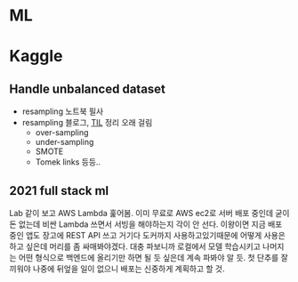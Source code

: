 # ML
# Kaggle
## Handle unbalanced dataset
- resampling 노트북 필사
- resampling 블로그, [TIL](https://github.com/matamong/Study/blob/master/TIL/ML/Handling-Unbalanced-dataset.md) 정리 오래 걸림
    - over-sampling
    - under-sampling
    - SMOTE
    - Tomek links
등등..

## 2021 full stack ml
Lab 같이 보고 AWS Lambda 훑어봄. 이미 무료로 AWS ec2로 서버 배포 중인데 굳이 돈 없는데 비싼 Lambda 쓰면서 서빙을 해야하는지 각이 안 선다. 이왕이면 지금 배포 중인 앱도 장고에 REST API 쓰고 거기다 도커까지 사용하고있기때문에 어떻게 사용은하고 싶은데 머리를 좀 싸매봐야겠다. 대충 파보니까 로컬에서 모델 학습시키고 나머지는 어떤 형식으로 백엔드에 올리기만 하면 될 듯 싶은데 계속 파봐야 알 듯. 첫 단추를 잘 끼워야 나중에 뒤엎을 일이 없으니 배포는 신중하게 계획하고 할 것.